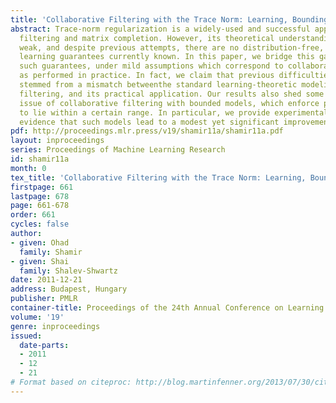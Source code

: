 ```yaml
---
title: 'Collaborative Filtering with the Trace Norm: Learning, Bounding, and Transducing'
abstract: Trace-norm regularization is a widely-used and successful approach for collaborative
  filtering and matrix completion. However, its theoretical understanding is surprisingly
  weak, and despite previous attempts, there are no distribution-free, non-trivial
  learning guarantees currently known. In this paper, we bridge this gap by providing
  such guarantees, under mild assumptions which correspond to collaborative filtering
  as performed in practice. In fact, we claim that previous difficulties partially
  stemmed from a mismatch betweenthe standard learning-theoretic modeling of collaborative
  filtering, and its practical application. Our results also shed some light on the
  issue of collaborative filtering with bounded models, which enforce predictions
  to lie within a certain range. In particular, we provide experimental and theoretical
  evidence that such models lead to a modest yet significant improvement.
pdf: http://proceedings.mlr.press/v19/shamir11a/shamir11a.pdf
layout: inproceedings
series: Proceedings of Machine Learning Research
id: shamir11a
month: 0
tex_title: 'Collaborative Filtering with the Trace Norm: Learning, Bounding, and Transducing'
firstpage: 661
lastpage: 678
page: 661-678
order: 661
cycles: false
author:
- given: Ohad
  family: Shamir
- given: Shai
  family: Shalev-Shwartz
date: 2011-12-21
address: Budapest, Hungary
publisher: PMLR
container-title: Proceedings of the 24th Annual Conference on Learning Theory
volume: '19'
genre: inproceedings
issued:
  date-parts:
  - 2011
  - 12
  - 21
# Format based on citeproc: http://blog.martinfenner.org/2013/07/30/citeproc-yaml-for-bibliographies/
---
```

